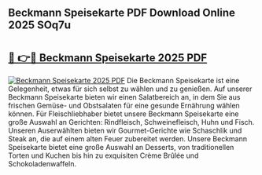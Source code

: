 ## Beckmann Speisekarte PDF Download Online 2025 SOq7u

# <h2><a href="http://gcbkm1d.nevu.top/?p=Beckmann+Speisekarte">🔗 👉🔴 Beckmann Speisekarte 2025 PDF</a></h2>

[![Beckmann Speisekarte 2025 PDF](https://i.imgur.com/dBaPXMq.png)](http://gcbkm1d.nevu.top/?p=Beckmann+Speisekarte)
Die Beckmann Speisekarte ist eine Gelegenheit, etwas für sich selbst zu wählen und zu genießen. Auf unserer Beckmann Speisekarte bieten wir einen Salatbereich an, in dem Sie aus frischen Gemüse- und Obstsalaten für eine gesunde Ernährung wählen können. Für Fleischliebhaber bietet unsere Beckmann Speisekarte eine große Auswahl an Gerichten: Rindfleisch, Schweinefleisch, Huhn und Fisch. Unseren Auserwählten bieten wir Gourmet-Gerichte wie Schaschlik und Steak an, die auf einem alten Feuer zubereitet werden. Unsere Beckmann Speisekarte bietet eine große Auswahl an Desserts, von traditionellen Torten und Kuchen bis hin zu exquisiten Crème Brûlée und Schokoladenwaffeln.
